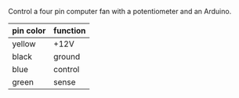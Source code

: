 Control a four pin computer fan with a potentiometer and an Arduino.

pin color | function
--------- | --------
yellow | +12V
black | ground
blue | control
green | sense
